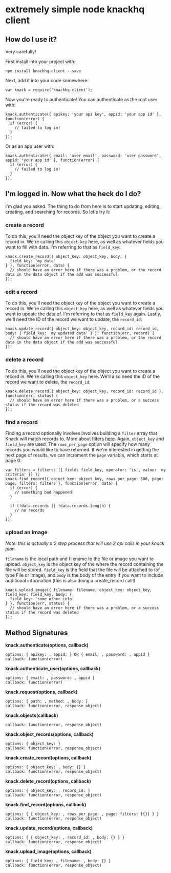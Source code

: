 # extremely simple node knackhq client

## How do I use it?

Very carefully!

First install into your project with:

    npm install knackhq-client --save

Next, add it into your code somewhere:

    var knack = require('knackhq-client');

Now you're ready to authenticate! You can authenticate as the root user with:

    knack.authenticate({ apikey: 'your api key', appid: 'your app id' }, function(error) {
      if (error) {
        // failed to log in!
      }
    });

Or as an app user with:

    knack.authenticate({ email: 'user email', password: 'user password', appid: 'your app id' }, function(error) {
      if (error) {
        // failed to log in!
      }
    });

## I'm logged in. Now what the heck do I do?

I'm glad you asked. The thing to do from here is to start updating, editing, creating, and searching for records. So let's try it:

### create a record

To do this, you'll need the object key of the object you want to create a record in. We're calling this ``object_key`` here, as well as whatever fields you want to fill with data. I'm referring to that as ``field_key``:

    knack.create_record({ object_key: object_key, body: {
      field_key: 'my data'
    } }, function(error, data) {
      // should have an error here if there was a problem, or the record data in the data object if the add was successful
    });

### edit a record

To do this, you'll need the object key of the object you want to create a record in. We're calling this ``object_key`` here, as well as whatever fields you want to update the data of. I'm referring to that as ``field_key`` again. Lastly, we'll need the ID of the record we want to update, the ``record_id``:

    knack.update_record({ object_key: object_key, record_id: record_id, body: { field_key: 'my updated data' } }, function(err, record) {
      // should have an error here if there was a problem, or the record data in the data object if the add was successful
    });

### delete a record

To do this, you'll need the object key of the object you want to create a record in. We're calling this ``object_key`` here. We'll also need the ID of the record we want to delete, the ``record_id``:

    knack.delete_record({ object_key: object_key, record_id: record_id }, function(err, status) {
      // should have an error here if there was a problem, or a success status if the record was deleted
    });

### find a record

Finding a record optionally involves involves building a ``filter`` array that Knack will match records to. More about filters [here](http://helpdesk.knackhq.com/support/solutions/articles/5000447623-filters-search). Again, ``object_key`` and ``field_key`` are used. The ``rows_per_page`` option will specify how many records you would like to have returned. If we're interested in getting the next page of results, we can increment the ``page`` variable, which starts at page 0:

    var filters = filters: [{ field: field_key, operator: 'is', value: 'my criteria' }] };
    knack.find_record({ object_key: object_key, rows_per_page: 500, page: page, filters: filters }, function(error, data) {
      if (error) {
        // something bad happened!
      }

      if (!data.records || !data.records.length) {
        // no records
      }
    });

### upload an image

*Note: this is actually a 2 step process that will use 2 api calls in your knack plan*

``filename`` is the local path and filename to the file or image you want to upload. ``object_key`` is the object key of the where the record containing the file will be stored. ``field_key`` is the field that the file will be attached to (of type File or Image), and ``body`` is the body of the entry if you want to include additional information (this is also doing a create_record call!)

    knack.upload_image({ filename: filename, object_key: object_key, field_key: field_key, body: {
      field_key: 'some other info'
    } }, function(err, status) {
      // should have an error here if there was a problem, or a success status if the record was deleted
    });

## Method Signatures

**knack.authenticate(options, callback)**

    options: { apikey: , appid: } OR { email: , password: , appid }
    callback: function(error)

**knack.authenticate_user(options, callback)**

    options: { email: , password: , appid }
    callback: function(error)

**knack.request(options, callback)**

    options: { path: , method: , body: }
    callback: function(error, response_object)

**knack.objects(callback)**

    callback: function(error, response_object)

**knack.object_records(options, callback)**

    options: { object_key: }
    callback: function(error, response_object)

**knack.create_record(options, callback)**

    options: { object_key: , body: {} }
    callback: function(error, response_object)

**knack.delete_record(options, callback)**

    options: { object_key: , record_id: }
    callback: function(error, response_object)

**knack.find_record(options, callback)**

    options: { { object_key: , rows_per_page: , page: filters: [{}] } }
    callback: function(error, response_object)

**knack.update_record(options, callback)**

    options: { { object_key: , record_id: , body: {} } }
    callback: function(error, response_object)

**knack.upload_image(options, callback)**

    options: { field_key: , filename: , body: {} }
    callback: function(error, response_object)
